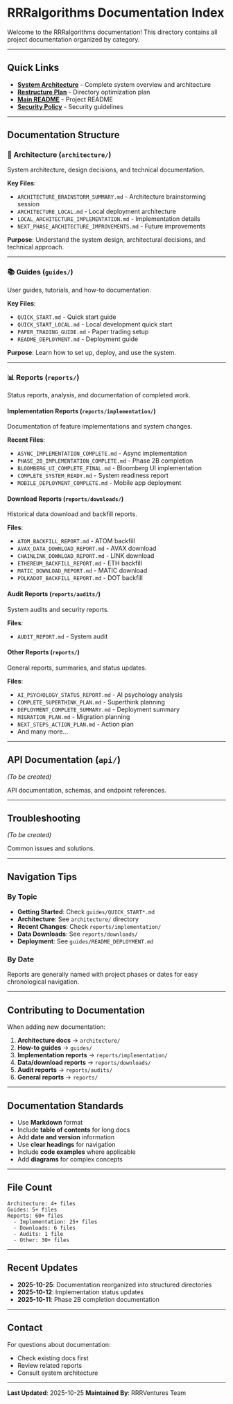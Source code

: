 # RRRalgorithms Documentation Index

Welcome to the RRRalgorithms documentation! This directory contains all project documentation organized by category.

---

## Quick Links

- **[System Architecture](../SYSTEM_ARCHITECTURE.md)** - Complete system overview and architecture
- **[Restructure Plan](../RESTRUCTURE_PLAN.md)** - Directory optimization plan
- **[Main README](../README.md)** - Project README
- **[Security Policy](../SECURITY.md)** - Security guidelines

---

## Documentation Structure

### 📐 Architecture (`architecture/`)

System architecture, design decisions, and technical documentation.

**Key Files**:
- `ARCHITECTURE_BRAINSTORM_SUMMARY.md` - Architecture brainstorming session
- `ARCHITECTURE_LOCAL.md` - Local deployment architecture
- `LOCAL_ARCHITECTURE_IMPLEMENTATION.md` - Implementation details
- `NEXT_PHASE_ARCHITECTURE_IMPROVEMENTS.md` - Future improvements

**Purpose**: Understand the system design, architectural decisions, and technical approach.

---

### 📚 Guides (`guides/`)

User guides, tutorials, and how-to documentation.

**Key Files**:
- `QUICK_START.md` - Quick start guide
- `QUICK_START_LOCAL.md` - Local development quick start
- `PAPER_TRADING_GUIDE.md` - Paper trading setup
- `README_DEPLOYMENT.md` - Deployment guide

**Purpose**: Learn how to set up, deploy, and use the system.

---

### 📊 Reports (`reports/`)

Status reports, analysis, and documentation of completed work.

#### Implementation Reports (`reports/implementation/`)

Documentation of feature implementations and system changes.

**Recent Files**:
- `ASYNC_IMPLEMENTATION_COMPLETE.md` - Async implementation
- `PHASE_2B_IMPLEMENTATION_COMPLETE.md` - Phase 2B completion
- `BLOOMBERG_UI_COMPLETE_FINAL.md` - Bloomberg UI implementation
- `COMPLETE_SYSTEM_READY.md` - System readiness report
- `MOBILE_DEPLOYMENT_COMPLETE.md` - Mobile app deployment

#### Download Reports (`reports/downloads/`)

Historical data download and backfill reports.

**Files**:
- `ATOM_BACKFILL_REPORT.md` - ATOM backfill
- `AVAX_DATA_DOWNLOAD_REPORT.md` - AVAX download
- `CHAINLINK_DOWNLOAD_REPORT.md` - LINK download
- `ETHEREUM_BACKFILL_REPORT.md` - ETH backfill
- `MATIC_DOWNLOAD_REPORT.md` - MATIC download
- `POLKADOT_BACKFILL_REPORT.md` - DOT backfill

#### Audit Reports (`reports/audits/`)

System audits and security reports.

**Files**:
- `AUDIT_REPORT.md` - System audit

#### Other Reports (`reports/`)

General reports, summaries, and status updates.

**Files**:
- `AI_PSYCHOLOGY_STATUS_REPORT.md` - AI psychology analysis
- `COMPLETE_SUPERTHINK_PLAN.md` - Superthink planning
- `DEPLOYMENT_COMPLETE_SUMMARY.md` - Deployment summary
- `MIGRATION_PLAN.md` - Migration planning
- `NEXT_STEPS_ACTION_PLAN.md` - Action plan
- And many more...

---

## API Documentation (`api/`)

*(To be created)*

API documentation, schemas, and endpoint references.

---

## Troubleshooting

*(To be created)*

Common issues and solutions.

---

## Navigation Tips

### By Topic

- **Getting Started**: Check `guides/QUICK_START*.md`
- **Architecture**: See `architecture/` directory
- **Recent Changes**: Check `reports/implementation/`
- **Data Downloads**: See `reports/downloads/`
- **Deployment**: See `guides/README_DEPLOYMENT.md`

### By Date

Reports are generally named with project phases or dates for easy chronological navigation.

---

## Contributing to Documentation

When adding new documentation:

1. **Architecture docs** → `architecture/`
2. **How-to guides** → `guides/`
3. **Implementation reports** → `reports/implementation/`
4. **Data/download reports** → `reports/downloads/`
5. **Audit reports** → `reports/audits/`
6. **General reports** → `reports/`

---

## Documentation Standards

- Use **Markdown** format
- Include **table of contents** for long docs
- Add **date and version** information
- Use **clear headings** for navigation
- Include **code examples** where applicable
- Add **diagrams** for complex concepts

---

## File Count

```
Architecture: 4+ files
Guides: 5+ files
Reports: 60+ files
  - Implementation: 25+ files
  - Downloads: 6 files
  - Audits: 1 file
  - Other: 30+ files
```

---

## Recent Updates

- **2025-10-25**: Documentation reorganized into structured directories
- **2025-10-12**: Implementation status updates
- **2025-10-11**: Phase 2B completion documentation

---

## Contact

For questions about documentation:
- Check existing docs first
- Review related reports
- Consult system architecture

---

**Last Updated**: 2025-10-25
**Maintained By**: RRRVentures Team
